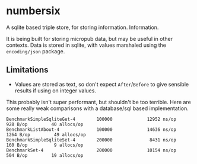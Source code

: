 # numbersix

A sqlite based triple store, for storing information. Information.

It is being built for storing micropub data, but may be useful in other
contexts. Data is stored in sqlite, with values marshaled using the
`encoding/json` package.


## Limitations

- Values are stored as text, so don't expect `After`/`Before` to give sensible
  results if using on integer values.

This probably isn't super performant, but shouldn't be too terrible. Here are
some really weak comparisons with a database/sql based implementation.

```
BenchmarkSimpleSqliteGet-4        100000             12952 ns/op             928 B/op         40 allocs/op
BenchmarkListAbout-4              100000             14636 ns/op            1264 B/op         49 allocs/op
BenchmarkSimpleSqliteSet-4        200000              8431 ns/op             160 B/op          9 allocs/op
BenchmarkSet-4                    200000             10154 ns/op             504 B/op         19 allocs/op
```
